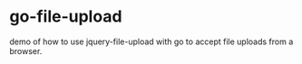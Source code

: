 go-file-upload
==============

demo of how to use jquery-file-upload with go to accept file uploads from a browser.
